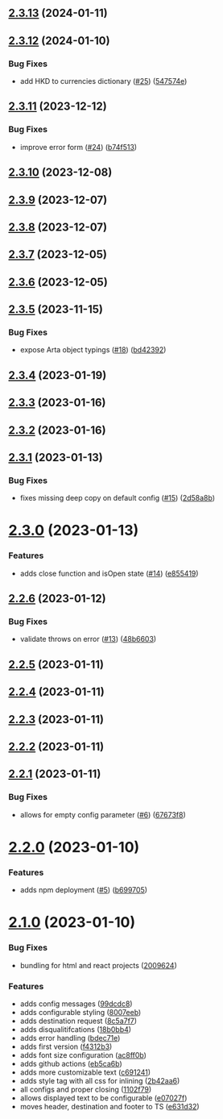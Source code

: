 ## [2.3.13](https://github.com/artaio/arta-browser/compare/v2.3.12...v2.3.13) (2024-01-11)



## [2.3.12](https://github.com/artaio/arta-browser/compare/v2.3.11...v2.3.12) (2024-01-10)


### Bug Fixes

* add HKD to currencies dictionary ([#25](https://github.com/artaio/arta-browser/issues/25)) ([547574e](https://github.com/artaio/arta-browser/commit/547574e09336f2f067cbe607c266e06d09f9ff5d))



## [2.3.11](https://github.com/artaio/arta-browser/compare/v2.3.10...v2.3.11) (2023-12-12)


### Bug Fixes

* improve error form ([#24](https://github.com/artaio/arta-browser/issues/24)) ([b74f513](https://github.com/artaio/arta-browser/commit/b74f513cac543f7f921c59b5be04b4243aa849dd))



## [2.3.10](https://github.com/artaio/arta-browser/compare/v2.3.9...v2.3.10) (2023-12-08)



## [2.3.9](https://github.com/artaio/arta-browser/compare/v2.3.8...v2.3.9) (2023-12-07)



## [2.3.8](https://github.com/artaio/arta-browser/compare/v2.3.7...v2.3.8) (2023-12-07)



## [2.3.7](https://github.com/artaio/arta-browser/compare/v2.3.6...v2.3.7) (2023-12-05)



## [2.3.6](https://github.com/artaio/arta-browser/compare/v2.3.5...v2.3.6) (2023-12-05)



## [2.3.5](https://github.com/artaio/arta-browser/compare/v2.3.4...v2.3.5) (2023-11-15)


### Bug Fixes

* expose Arta object typings ([#18](https://github.com/artaio/arta-browser/issues/18)) ([bd42392](https://github.com/artaio/arta-browser/commit/bd4239214957e2f8ae6836fc74a61c80532bbb2b))



## [2.3.4](https://github.com/artaio/arta-browser/compare/v2.3.3...v2.3.4) (2023-01-19)



## [2.3.3](https://github.com/artaio/arta-browser/compare/v2.3.2...v2.3.3) (2023-01-16)



## [2.3.2](https://github.com/artaio/arta-browser/compare/v2.3.1...v2.3.2) (2023-01-16)



## [2.3.1](https://github.com/artaio/arta-browser/compare/v2.3.0...v2.3.1) (2023-01-13)


### Bug Fixes

* fixes missing deep copy on default config ([#15](https://github.com/artaio/arta-browser/issues/15)) ([2d58a8b](https://github.com/artaio/arta-browser/commit/2d58a8bac91d924d2b50cd1fabb96c2de4a79de9))



# [2.3.0](https://github.com/artaio/arta-browser/compare/v2.2.6...v2.3.0) (2023-01-13)


### Features

* adds close function and isOpen state ([#14](https://github.com/artaio/arta-browser/issues/14)) ([e855419](https://github.com/artaio/arta-browser/commit/e855419b10655e64f34f66770ac2060d51979354))



## [2.2.6](https://github.com/artaio/arta-browser/compare/v2.2.5...v2.2.6) (2023-01-12)


### Bug Fixes

* validate throws on error ([#13](https://github.com/artaio/arta-browser/issues/13)) ([48b6603](https://github.com/artaio/arta-browser/commit/48b6603dcb4274c480c1682467344c2379e5c80d))



## [2.2.5](https://github.com/artaio/arta-browser/compare/v2.2.4...v2.2.5) (2023-01-11)



## [2.2.4](https://github.com/artaio/arta-browser/compare/v2.2.3...v2.2.4) (2023-01-11)



## [2.2.3](https://github.com/artaio/arta-browser/compare/v2.2.2...v2.2.3) (2023-01-11)



## [2.2.2](https://github.com/artaio/arta-browser/compare/v2.2.1...v2.2.2) (2023-01-11)



## [2.2.1](https://github.com/artaio/arta-browser/compare/v2.2.0...v2.2.1) (2023-01-11)


### Bug Fixes

* allows for empty config parameter ([#6](https://github.com/artaio/arta-browser/issues/6)) ([67673f8](https://github.com/artaio/arta-browser/commit/67673f83ab1e5d300b6f7b1aeab929261315811d))



# [2.2.0](https://github.com/artaio/arta-browser/compare/v2.1.0...v2.2.0) (2023-01-10)


### Features

* adds npm deployment ([#5](https://github.com/artaio/arta-browser/issues/5)) ([b699705](https://github.com/artaio/arta-browser/commit/b6997051c04de6d58318448bf4d019b2bc888ff1))



# [2.1.0](https://github.com/artaio/arta-browser/compare/f4312b3cfac5460daa19440b0c536e8e223a5cd9...v2.1.0) (2023-01-10)


### Bug Fixes

* bundling for html and react projects ([2009624](https://github.com/artaio/arta-browser/commit/2009624c1a15a25da4bd2eaa44a39c14912d3bd6))


### Features

* adds config messages ([99dcdc8](https://github.com/artaio/arta-browser/commit/99dcdc81918bb681be7d944e6a6c168e64ae137c))
* adds configurable styling ([8007eeb](https://github.com/artaio/arta-browser/commit/8007eeb1227acdcb242ac038165c34f50465592d))
* adds destination request ([8c5a7f7](https://github.com/artaio/arta-browser/commit/8c5a7f73c1c87db4680d2468c22a5e47355dd84d))
* adds disqualitifcations ([18b0bb4](https://github.com/artaio/arta-browser/commit/18b0bb4bc0d8292399ffb10ac5c8f575f7883987))
* adds error handling ([bdec71e](https://github.com/artaio/arta-browser/commit/bdec71e2e57f6834c35b18e10c7cdcb9aac375f0))
* adds first version ([f4312b3](https://github.com/artaio/arta-browser/commit/f4312b3cfac5460daa19440b0c536e8e223a5cd9))
* adds font size configuration ([ac8ff0b](https://github.com/artaio/arta-browser/commit/ac8ff0b0e7823ac6412db96d61262872c26197ab))
* adds github actions ([eb5ca6b](https://github.com/artaio/arta-browser/commit/eb5ca6b181ac8897522321a09376a933a459330d))
* adds more customizable text ([c691241](https://github.com/artaio/arta-browser/commit/c691241b1c64ca8a90c70f21fa1e5343aadb2fce))
* adds style tag with all css for inlining ([2b42aa6](https://github.com/artaio/arta-browser/commit/2b42aa6be05c98ed03379c3e4db798f0bbbcec89))
* all configs and proper closing ([1102f79](https://github.com/artaio/arta-browser/commit/1102f7993c65b5bd173d3dbcaff31c17a9620315))
* allows displayed text to be configurable ([e07027f](https://github.com/artaio/arta-browser/commit/e07027f236ad8e0e756e9bac9f61e713ba6641a7))
* moves header, destination and footer to TS ([e631d32](https://github.com/artaio/arta-browser/commit/e631d32e90abc6d20d8b65e59d8950101e8f4276))



